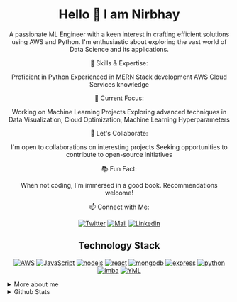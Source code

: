 <div align="center">

# Hello 👋 I am Nirbhay

A passionate ML Engineer with a keen interest in crafting efficient solutions using AWS and Python. I'm enthusiastic about exploring the vast world of Data Science and its applications.

🚀 Skills & Expertise:

Proficient in Python
Experienced in MERN Stack development
AWS Cloud Services knowledge

🌱 Current Focus:

Working on Machine Learning Projects
Exploring advanced techniques in Data Visualization, Cloud Optimization, Machine Learning Hyperparameters

🤝 Let's Collaborate:

I'm open to collaborations on interesting projects
Seeking opportunities to contribute to open-source initiatives

📚 Fun Fact:

When not coding, I'm immersed in a good book. Recommendations welcome!

📫 Connect with Me:

[![Twitter](https://img.shields.io/badge/twitter-blue?style=for-the-badge&logo=twitter&logoColor=white)](https://twitter.com/Nirbhay00704167)
[![Mail](https://img.shields.io/badge/mail-red?style=for-the-badge&logo=gmail&logoColor=white)](mailto:nirc34@gmail.com)
[![Linkedin](https://img.shields.io/badge/linkedin-blue?style=for-the-badge&logo=linkedin&logoColor=white)](https://www.linkedin.com/in/nirbhay-chaplot)

  
## Technology Stack
   

[![AWS](https://img.shields.io/badge/AWS-grey?style=for-the-badge&logo=amazon&logoColor=darkyellow)](#)
[![JavaScript](https://img.shields.io/badge/JavaScript-000000?style=for-the-badge&logo=javascript&logoColor=yellow)](#)
[![nodejs](https://img.shields.io/badge/nodejs-darkgreen?style=for-the-badge&logo=node.js&logoColor=black)](#)
[![react](https://img.shields.io/badge/react-blue?style=for-the-badge&logo=react&logoColor=black)](#)
[![mongodb](https://img.shields.io/badge/mongodb-gray?style=for-the-badge&logo=mongodb&logoColor=green)](#)
[![express](https://img.shields.io/badge/expressjs-red?style=for-the-badge&logo=express&logoColor=white)](#)
[![python](https://img.shields.io/badge/Python-yellow?style=for-the-badge&logo=python&logoColor=blue)](#)
[![imba](https://img.shields.io/badge/imba-grey?style=for-the-badge&logo=scrimba&logoColor=yellow)](#)
[![YML](https://img.shields.io/badge/YAML-000000?style=for-the-badge&logo=yaml&logoColor=red)](#)


</div> 
  
  
<details>
  <summary>More about me</summary>

- 🔭 I’m currently working on code and collaborating
- 🌱 I’m learning how to communicate with other people and bring value to the community
- 👯 I’m looking to collaborate on projects that are open source
- 💬 Ask me about webdevelopment and sports -> Football or Soccer 😂 whatever you prefer
- ⚡ Fun fact: I like sports 😎 and sometimes I do code....

</details>  

<details>
  <summary>Github Stats</summary>
  <p></p>
  
  <img width=48% src="https://github-readme-stats.vercel.app/api?username=nirbhay12345&count_private=true&theme=cobalt"/> &nbsp;&nbsp;
  <img width=47% src="https://github-readme-stats.vercel.app/api/top-langs/?username=nirbhay12345&layout=compact&theme=cobalt&hide=verilog,php,ejs,hack"/> 

</details>  


